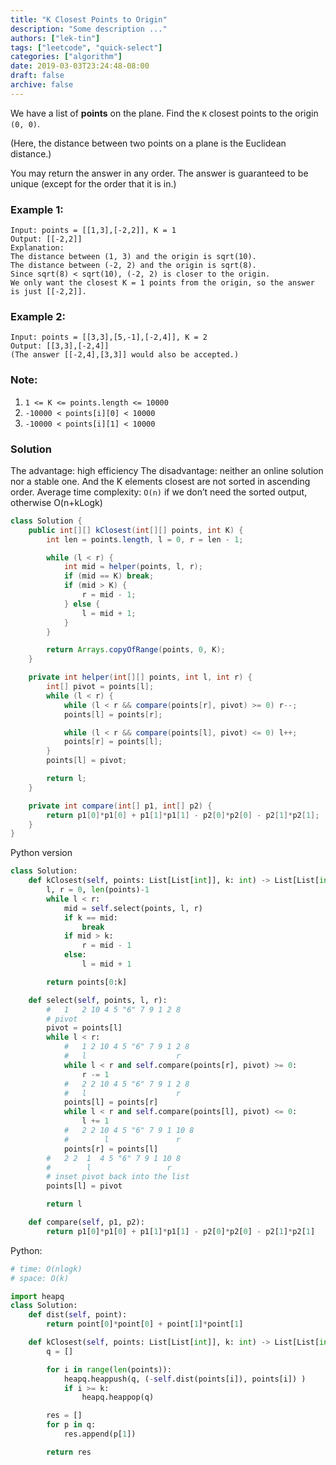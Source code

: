 ```yaml
---
title: "K Closest Points to Origin"
description: "Some description ..."
authors: ["lek-tin"]
tags: ["leetcode", "quick-select"]
categories: ["algorithm"]
date: 2019-03-03T23:24:48-08:00
draft: false
archive: false
---
```

We have a list of **points** on the plane. Find the `K` closest points to the origin `(0, 0)`.

(Here, the distance between two points on a plane is the Euclidean distance.)

You may return the answer in any order.  The answer is guaranteed to be unique (except for the order that it is in.)


### Example 1:
```
Input: points = [[1,3],[-2,2]], K = 1
Output: [[-2,2]]
Explanation: 
The distance between (1, 3) and the origin is sqrt(10).
The distance between (-2, 2) and the origin is sqrt(8).
Since sqrt(8) < sqrt(10), (-2, 2) is closer to the origin.
We only want the closest K = 1 points from the origin, so the answer is just [[-2,2]].
```

### Example 2:
```
Input: points = [[3,3],[5,-1],[-2,4]], K = 2
Output: [[3,3],[-2,4]]
(The answer [[-2,4],[3,3]] would also be accepted.)
```

### Note:
1. `1 <= K <= points.length <= 10000`
2. `-10000 < points[i][0] < 10000`
3. `-10000 < points[i][1] < 10000`

### Solution
The advantage: high efficiency
The disadvantage: neither an online solution nor a stable one. And the K elements closest are not sorted in ascending order.
Average time complexity: `O(n)` if we don’t need the sorted output, otherwise O(n+kLogk)

```java
class Solution {
    public int[][] kClosest(int[][] points, int K) {
        int len = points.length, l = 0, r = len - 1;

        while (l < r) {
            int mid = helper(points, l, r);
            if (mid == K) break;
            if (mid > K) {
                r = mid - 1;
            } else {
                l = mid + 1;
            }
        }

        return Arrays.copyOfRange(points, 0, K);
    }

    private int helper(int[][] points, int l, int r) {
        int[] pivot = points[l];
        while (l < r) {
            while (l < r && compare(points[r], pivot) >= 0) r--;
            points[l] = points[r];

            while (l < r && compare(points[l], pivot) <= 0) l++;
            points[r] = points[l];
        }
        points[l] = pivot;

        return l;
    }

    private int compare(int[] p1, int[] p2) {
        return p1[0]*p1[0] + p1[1]*p1[1] - p2[0]*p2[0] - p2[1]*p2[1];
    }
}
```
Python version
```python
class Solution:
    def kClosest(self, points: List[List[int]], k: int) -> List[List[int]]:
        l, r = 0, len(points)-1
        while l < r:
            mid = self.select(points, l, r)
            if k == mid:
                break
            if mid > k:
                r = mid - 1
            else:
                l = mid + 1

        return points[0:k]

    def select(self, points, l, r):
        #   1   2 10 4 5 "6" 7 9 1 2 8
        # pivot
        pivot = points[l]
        while l < r:
            #   1 2 10 4 5 "6" 7 9 1 2 8
            #   l                    r
            while l < r and self.compare(points[r], pivot) >= 0:
                r -= 1
            #   2 2 10 4 5 "6" 7 9 1 2 8
            #   l                    r
            points[l] = points[r]
            while l < r and self.compare(points[l], pivot) <= 0:
                l += 1
            #   2 2 10 4 5 "6" 7 9 1 10 8
            #        l               r
            points[r] = points[l]
        #   2 2  1  4 5 "6" 7 9 1 10 8
        #        l                 r
        # inset pivot back into the list
        points[l] = pivot

        return l

    def compare(self, p1, p2):
        return p1[0]*p1[0] + p1[1]*p1[1] - p2[0]*p2[0] - p2[1]*p2[1]
```
Python:
```python
# time: O(nlogk)
# space: O(k)

import heapq
class Solution:
    def dist(self, point):
        return point[0]*point[0] + point[1]*point[1]

    def kClosest(self, points: List[List[int]], k: int) -> List[List[int]]:
        q = []

        for i in range(len(points)):
            heapq.heappush(q, (-self.dist(points[i]), points[i]) )
            if i >= k:
                heapq.heappop(q)

        res = []
        for p in q:
            res.append(p[1])

        return res
```